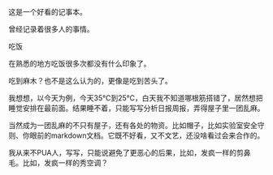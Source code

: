 这是一个好看的记事本。

曾经记录着很多人的事情。

吃饭

在熟悉的地方吃饭很多次都没有什么印象了。

吃到麻木？也不是这么认为的，更像是吃到苦头了。

我想想，以今天为例，今天35℃到25℃，白天我不知道哪根筋搭错了，居然想把睡觉安排在最前面。结果睡不着，只能写写分析日报周报，弄得屋子里一团乱麻。

当然成为一团乱麻的不只有屋子，还有各处的物资。比如帽子，比如实验室安全守则、你眼前的markdown文档。它既不好看，又不文艺，还没啥看过会来合作的。

我从来不PUA人，写写，只能说避免了更恶心的后果，比如，发疯一样的剪鼻毛。比如，发疯一样的秀空调？